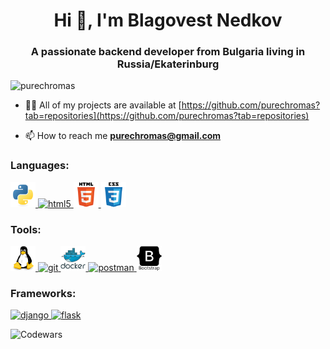 <h1 align="center">Hi 👋, I'm Blagovest Nedkov</h1>
<h3 align="center">A passionate backend developer from Bulgaria living in Russia/Ekaterinburg</h3>

<p align="left"> <img src="https://komarev.com/ghpvc/?username=purechromas&label=Profile%20views&color=0e75b6&style=flat" alt="purechromas" /> </p>

- 👨‍💻 All of my projects are available at [https://github.com/purechromas?tab=repositories](https://github.com/purechromas?tab=repositories)

- 📫 How to reach me **purechromas@gmail.com**


<h3 align="left">Languages:</h3>
<p align="left"></p>
<a href="https://www.python.org" target="_blank" rel="noreferrer">
  <img src="https://raw.githubusercontent.com/devicons/devicon/master/icons/python/python-original.svg" alt="python"
       width="40" height="40"/>
</a>
<a href="https://www.w3schools.com/sql/" target="_blank" rel="noreferrer">
  <img src="https://i.ibb.co/5Gzd6WC/pngwing-com.png"
       alt="html5"
       width="40" height="40"/>
</a>
<a href="https://www.w3.org/html/" target="_blank" rel="noreferrer">
  <img src="https://raw.githubusercontent.com/devicons/devicon/master/icons/html5/html5-original-wordmark.svg"
       alt="html5"
       width="40" height="40"/>
</a>
<a href="https://www.w3schools.com/css/" target="_blank" rel="noreferrer">
  <img src="https://raw.githubusercontent.com/devicons/devicon/master/icons/css3/css3-original-wordmark.svg" alt="css3"
       width="40" height="40"/>
</a>
<h3 align="left">Tools:</h3>
<a href="https://www.linux.org/" target="_blank" rel="noreferrer">
  <img src="https://raw.githubusercontent.com/devicons/devicon/master/icons/linux/linux-original.svg" alt="linux"
       width="40"
       height="40"/>
</a>
<a href="https://git-scm.com/" target="_blank" rel="noreferrer">
  <img src="https://www.vectorlogo.zone/logos/git-scm/git-scm-icon.svg" alt="git" width="40" height="40"/>
</a>
<a href="https://www.docker.com/" target="_blank" rel="noreferrer">
  <img src="https://raw.githubusercontent.com/devicons/devicon/master/icons/docker/docker-original-wordmark.svg"
       alt="docker" width="40" height="40"/>
</a>
<a href="https://postman.com" target="_blank" rel="noreferrer">
  <img src="https://www.vectorlogo.zone/logos/getpostman/getpostman-icon.svg" alt="postman" width="40" height="40"/>
</a>
<a href="https://getbootstrap.com" target="_blank" rel="noreferrer">
  <img src="https://raw.githubusercontent.com/devicons/devicon/master/icons/bootstrap/bootstrap-plain-wordmark.svg"
       alt="bootstrap" width="40" height="40"/>
</a>
<h3 align="left">Frameworks:</h3>
<a href="https://www.djangoproject.com/" target="_blank" rel="noreferrer">
  <img src="https://cdn.worldvectorlogo.com/logos/django.svg" alt="django" width="40" height="40"/>
</a>
<a href="https://flask.palletsprojects.com/" target="_blank" rel="noreferrer">
  <img src="https://ih1.redbubble.net/image.2488655049.9084/st,small,507x507-pad,600x600,f8f8f8.jpg" alt="flask"
       width="40" height="40"/>
</a>



![Codewars](https://github.r2v.ch/codewars?user=purechromas&theme=gradient)
